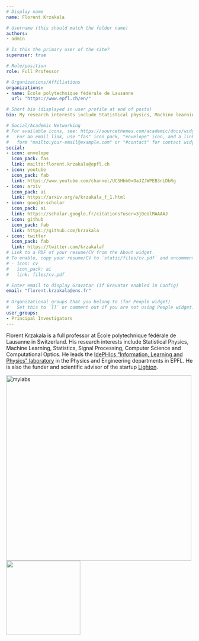 ```yaml
---
# Display name
name: Florent Krzakala

# Username (this should match the folder name)
authors:
- admin

# Is this the primary user of the site?
superuser: true

# Role/position
role: Full Professor

# Organizations/Affiliations
organizations:
- name: École polytechnique fédérale de Lausanne
  url: "https://www.epfl.ch/en/"

# Short bio (displayed in user profile at end of posts)
bio: My research interests include Statistical physics, Machine learning, Statistics, Probablity, Computer science, Signal processing and Computational optics. 

# Social/Academic Networking
# For available icons, see: https://sourcethemes.com/academic/docs/widgets/#icons
#   For an email link, use "fas" icon pack, "envelope" icon, and a link in the
#   form "mailto:your-email@example.com" or "#contact" for contact widget.
social:
- icon: envelope
  icon_pack: fas
  link: mailto:florent.krzakala@epfl.ch
- icon: youtube
  icon_pack: fab
  link: https://www.youtube.com/channel/UCSHbb0xOaJZJWPEB3nLDbRg
- icon: arxiv
  icon_pack: ai
  link: https://arxiv.org/a/krzakala_f_1.html
- icon: google-scholar
  icon_pack: ai
  link: https://scholar.google.fr/citations?user=3jDeUlMAAAAJ
- icon: github
  icon_pack: fab
  link: https://github.com/krzakala
- icon: twitter
  icon_pack: fab
  link: https://twitter.com/krzakalaf
# Link to a PDF of your resume/CV from the About widget.
# To enable, copy your resume/CV to `static/files/cv.pdf` and uncomment the lines below.  
# - icon: cv
#   icon_pack: ai
#   link: files/cv.pdf

# Enter email to display Gravatar (if Gravatar enabled in Config)
email: "florent.krzakala@ens.fr"
  
# Organizational groups that you belong to (for People widget)
#   Set this to `[]` or comment out if you are not using People widget.  
user_groups:
- Principal Investigators
---
```


Florent Krzakala is a full professor at École polytechnique fédérale
de Lausanne in Switzerland. His research interests include Statistical
Physics, Machine Learning, Statistics, Signal Processing, Computer
Science and Computational Optics. He leads the [IdePHIcs “Information,
Learning and Physics" laboratory](https://www.epfl.ch/labs/idephics/) in the Physics and Engineering
departments in EPFL. He is also the funder and scientific advisor of
the startup [Lighton](http://www.lighton.ai).

<img
src="https://upload.wikimedia.org/wikipedia/commons/e/e2/EPFL_campus_2017.jpg"
alt="mylabs" width="500"/>
<img
src="https://upload.wikimedia.org/wikipedia/commons/thumb/f/f4/Logo_EPFL.svg/440px-Logo_EPFL.svg.png" width="200"/>



